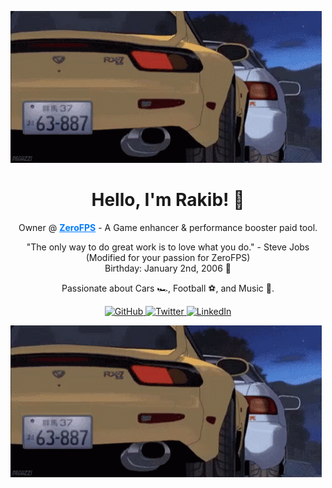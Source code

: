 ![My GIF](rx7-integra.gif)

<h1 align="center">
  Hello, I'm Rakib! 👋
</h1>

<p align="center">
  Owner @ <a href="https://zerofps.com" style="color: #007bff; font-weight: bold;">ZeroFPS</a> - A Game enhancer & performance booster paid tool.
</p>

<p align="center">
  "The only way to do great work is to love what you do." - Steve Jobs (Modified for your passion for ZeroFPS)
<br>
  Birthday: January 2nd, 2006 🎂
</p>

<p align="center">
  Passionate about Cars 🏎️, Football ⚽, and Music 🎵.
</p>

<p align="center">
  <a href="https://github.com/yourusername" target="_blank">
    <img src="https://img.shields.io/badge/GitHub-181717?style=for-the-badge&logo=github&logoColor=white" alt="GitHub" />
  </a>
  <a href="https://twitter.com/yourusername" target="_blank">
    <img src="https://img.shields.io/badge/Twitter-1DA1F2?style=for-the-badge&logo=twitter&logoColor=white" alt="Twitter" />
  </a>
  <a href="https://www.linkedin.com/in/yourusername" target="_blank">
    <img src="https://img.shields.io/badge/LinkedIn-0077B5?style=for-the-badge&logo=linkedin&logoColor=white" alt="LinkedIn" />
  </a>
</p>

![My GIF](rx7-integra.gif)
